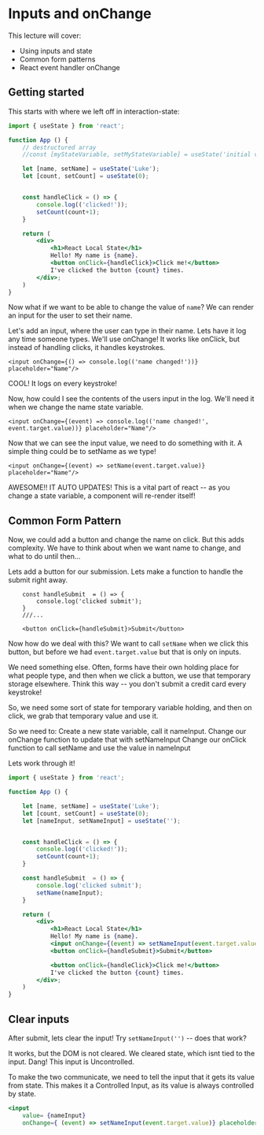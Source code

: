 # Inputs and onChange

This lecture will cover:

- Using inputs and state
- Common form patterns
- React event handler onChange

## Getting started
This starts with where we left off in interaction-state:

```jsx
import { useState } from 'react';

function App () {
    // destructured array
    //const [myStateVariable, setMyStateVariable] = useState('initial value');

    let [name, setName] = useState('Luke');
    let [count, setCount] = useState(0);


    const handleClick = () => {
        console.log(('clicked!'));
        setCount(count+1);
    }

    return (
        <div>
            <h1>React Local State</h1>
            Hello! My name is {name}.
            <button onClick={handleClick}>Click me!</button>
            I've clicked the button {count} times.
        </div>;
    )
}

```




Now what if we want to be able to change the value of `name`? We can render an input for the user to set their name.

Let's add an input, where the user can type in their name. Lets have it log any time someone types. We'll use onChange! It works like onClick, but instead of handling clicks, it handles keystrokes.

```JSX
<input onChange={() => console.log(('name changed!'))} placeholder="Name"/>
```
COOL! It logs on every keystroke!

Now, how could I see the contents of the users input in the log. We'll need it when we change the name state variable.

```JSX
<input onChange={(event) => console.log(('name changed!', event.target.value))} placeholder="Name"/>
```

Now that we can see the input value, we need to do something with it. A simple thing could be to setName as we type!

```JSX
<input onChange={(event) => setName(event.target.value)} placeholder="Name"/>
```

AWESOME!! IT AUTO UPDATES!
This is a vital part of react -- as you change a state variable, a component will re-render itself!

## Common Form Pattern

Now, we could add a button and change the name on click. But this adds complexity. We have to think about when we want name to change, and what to do until then...

Lets add a button for our submission. Lets make a function to handle the submit right away.
```JSX
    const handleSubmit  = () => {
        console.log('clicked submit');
    }
    ///...

    <button onClick={handleSubmit}>Submit</button>
```

Now how do we deal with this? We want to call `setName` when we click this button, but before we had `event.target.value` but that is only on inputs.

We need something else. Often, forms have their own holding place for what people type, and then when we click a button, we use that temporary storage elsewhere. 
Think this way -- you don't submit a credit card every keystroke!

So, we need some sort of state for temporary variable holding, and then on click, we grab that temporary value and use it.

So we need to:
Create a new state variable, call it nameInput.
Change our onChange function to update that with setNameInput
Change our onClick function to call setName and use the value in nameInput

Lets work through it! 


```jsx
import { useState } from 'react';

function App () {

    let [name, setName] = useState('Luke');
    let [count, setCount] = useState(0);
    let [nameInput, setNameInput] = useState('');


    const handleClick = () => {
        console.log(('clicked!'));
        setCount(count+1);
    }

    const handleSubmit  = () => {
        console.log('clicked submit');
        setName(nameInput);
    }

    return (
        <div>
            <h1>React Local State</h1>
            Hello! My name is {name}.
            <input onChange={(event) => setNameInput(event.target.value)} placeholder="Name"/>
            <button onClick={handleSubmit}>Submit</button>

            <button onClick={handleClick}>Click me!</button>
            I've clicked the button {count} times.
        </div>;
    )
}

```

## Clear inputs
After submit, lets clear the input!
Try `setNameInput('')` -- does that work?

It works, but the DOM is not cleared. We cleared state, which isnt tied to the input. Dang! This input is Uncontrolled.

To make the two communicate, we need to tell the input that it gets its value from state. This makes it a Controlled Input, as its value is always controlled by state.

```jsx
<input
    value= {nameInput}
    onChange={ (event) => setNameInput(event.target.value)} placeholder="Name"/>
```
